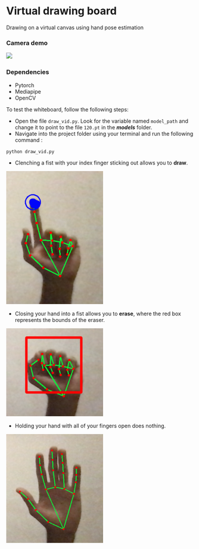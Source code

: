 # Virtual drawing board
Drawing on a virtual canvas using hand pose estimation

### Camera demo
![](imgs/demo.gif)

### Dependencies
- Pytorch 
- Mediapipe 
- OpenCV

To test the whiteboard, follow the following steps:
- Open the file `draw_vid.py`. Look for the variable named `model_path` and change it to point to the file `120.pt` in the ***models*** folder.
- Navigate into the project folder using your terminal and run the following command :

```
python draw_vid.py
```
- Clenching a fist with your index finger sticking out allows you to **draw**.

<img src ="imgs/draw.png" width="260px" />

- Closing your hand into a fist allows you to **erase**, where the red box represents the bounds of the eraser.

<img src ="imgs/erase.png" width="260px" />

- Holding your hand with all of your fingers open does nothing.

<img src ="imgs/none.png" width="260px" />
